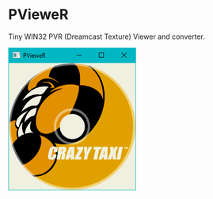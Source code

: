 # PVieweR
Tiny WIN32 PVR (Dreamcast Texture) Viewer and converter.

![PVieweR in Action](example.png)